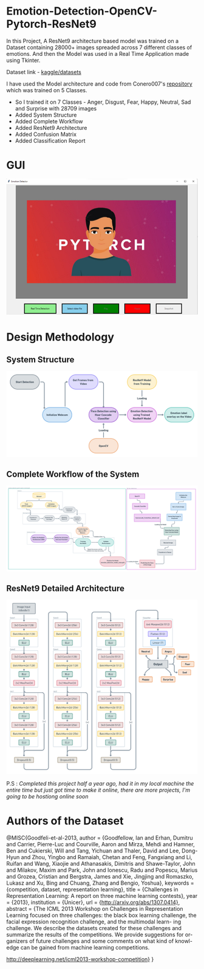 # Emotion-Detection-OpenCV-Pytorch-ResNet9

In this Project, A ResNet9 architecture based model was trained on a Dataset containing 28000+ images spreaded across 7 different classes of emotions.
And then the Model was used in a Real Time Application made using Tkinter.

Dataset link - [kaggle/datasets](https://www.kaggle.com/datasets/de270025c781ba47a3a6d774a0d670452bfb4dc9d2d6b13740cdb0c17aa7bf2b)

I have used the Model architecture and code from Conero007's [repository](https://github.com/Conero007/Emotion-Detection-Pytorch) which was trained on 5 Classes.

* So I trained it on 7 Classes - Anger, Disgust, Fear, Happy, Neutral, Sad and Surprise with 28709 images
* Added System Structure
* Added Complete Workflow
* Added ResNet9 Architecture
* Added Confusion Matrix
* Added Classification Report

# GUI
![GUI](img/gui.png)

# Design Methodology
## System Structure
![System Structure](img/structure.png)

## Complete Workflow of the System
![Complete Workflow](img/workflow.png)

## ResNet9 Detailed Architecture
![ResNet9 ](img/resnet9.png)

P.S : *Completed this project half a year ago, had it in my local machine the entire time but just got time to make it online, there are more projects, I'm going to be hostiong online soon*

# Authors of the Dataset
@MISC{Goodfeli-et-al-2013,
       author = {Goodfellow, Ian and Erhan, Dumitru and Carrier, Pierre-Luc and Courville, Aaron and Mirza, Mehdi and Hamner, Ben and Cukierski, Will and Tang, Yichuan and Thaler, David and Lee, Dong-Hyun and Zhou, Yingbo and Ramaiah, Chetan and Feng, Fangxiang and Li, Ruifan and Wang, Xiaojie and Athanasakis, Dimitris and Shawe-Taylor, John and Milakov, Maxim and Park, John and Ionescu, Radu and Popescu, Marius and Grozea, Cristian and Bergstra, James and Xie, Jingjing and Romaszko, Lukasz and Xu, Bing and Chuang, Zhang and Bengio, Yoshua},
     keywords = {competition, dataset, representation learning},
        title = {Challenges in Representation Learning: A report on three machine learning contests},
         year = {2013},
  institution = {Unicer},
          url = {http://arxiv.org/abs/1307.0414},
     abstract = {The ICML 2013 Workshop on Challenges in Representation
Learning focused on three challenges: the black box learning challenge,
the facial expression recognition challenge, and the multimodal learn-
ing challenge. We describe the datasets created for these challenges and
summarize the results of the competitions. We provide suggestions for or-
ganizers of future challenges and some comments on what kind of knowl-
edge can be gained from machine learning competitions.

http://deeplearning.net/icml2013-workshop-competition}
}

